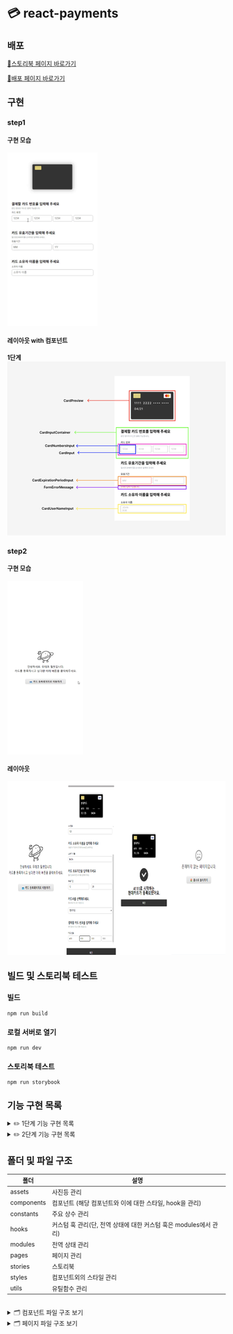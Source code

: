 # 💳 react-payments

## 배포

[🌟스토리북 페이지 바로가기](https://6620c65c99e8a4a3cde004a4-xouuwbafxc.chromatic.com/)

[🌟배포 페이지 바로가기](https://badahertz52.github.io/react-payments/dist/)

## 구현

### step1

#### 구현 모습

<img  src="./readmeImages/step1.gif" height="400px" alt="step1 구현 모습"/>

#### 레이아웃 with 컴포넌트

**1단계**
<img src="./readmeImages/step1_layout.png"  height="400px"  alt="step1 레이아웃">

### step2

#### 구현 모습

<img src="./readmeImages/step2.gif" height="400px" alt="step2 구현 모습"/>

#### 레이아웃

<img  src="./readmeImages/step2_layout.jpg" height="400px" alt="step2 레이아웃"/>

## 빌드 및 스토리북 테스트

### 빌드

```dash
npm run build
```

### 로컬 서버로 열기

```dash
npm run dev
```

### 스토리북 테스트

```dash
npm run storybook
```

## 기능 구현 목록

 <details>
  <summary> ✏️ 1단계 기능 구현 목록</summary>
  <div markdown="1">

### 카드 번호

- [x] 입력란에 카드 번호 입력
- [x] 입력값에 대한 유효성 검사
  - 유효성 검사
    - 16자리 (하나의 input에 4개의 숫자)
    - type: 0-9 정수
- [x] 유효성 검사 fail 시, 오류 메세지 보여줌
- [x] 유효성 검사 통과 시 카드 구별
  - 4로 시작 visa, 51~55로 시작하면 마스터카드, 그 외는 기타
- [x] 카드 상태 업데이트

### 유효기간

- [x] 입력란에 월/연도 번호 입력
- [x] 입력란에 대한 유효성 검사
  - 유효성 검사
    - 월에 대한 입력값: 01-12
    - 연도에 대한 입력값: 정수 2자리
    - 사용 가능한 카드 유효 기간 : 이번달부터 인것만 유효하게
- [x] 유효성 검사 fail 시, 오류 메세지 보여줌
- [x] 유효성 검사 통과 시 카드 상태 업데이트

### 소유자 이름

- [x] 입력란에 이름 입력
- [x] 입력란에 대한 유효성 검사
  - 유효성 검사
    - 영어 소문자/대문자, 공백
    - 최소 1자 최대 100자
- [x] 유효성 검사 fail 시, 오류 메세지 보여줌
- [x] 유효성 통과 시, 소문자는 대문자로 변경 후 카드 상태 업데이트
  </div>
</details>

<details>
  <summary> ✏️ 2단계 기능 구현 목록</summary>
  <div markdown="1">

### 입력 필드

- [x] 카드 정보 필드 동적 구현: 카드 정보 입력 과정에 따라 컴포넌트 순차적으로 보여준다
  - [x] 필드 오픈 후, 이전 단계 필드에 대한 수정이 이루어져도 오픈된 필드 상태를 유지한다.

### 카드 선택

- [x] 카드사 선택 :카드 회사에 따라 카드 색, 정보 변경한다.
- [x] 카드사 select 선택 후, 옵션 선택이 이루어지지 않으면 오류 메세지를 보여준다.

### cvg 번호 입력

- [x] 카드 뒷면 보여준다.
- [x] 3자리 숫자만 입력 가능하다.
- [x] 유효하지 않으면 오류 메세지 보여준다.

### 비밀번호

- [x] 2자리 숫자가 아닐 경우 오류 메세지를 보여준다.

### 폼

- [x] 카드 정보가 유효하면 (submit ) 확인 버튼이 화면에 나타나고 활성화 된다
- [x] 사용자가 카드 정보 수정 시, 오류가 나면 확인 버튼을 감춘다.

### 카드 등록 완료 및 네비게이션

- [x] react-router 사용해 등록 페이지와 등록 완표 페이지를 구성한다.
- [x] 등록 시 카드 등록 완료 페이지로 이동한다.
  - 등록 완표 페이지로 이동하기 전에 등록 페이지의 form을 초기화한다.
- [x] 등록 완표 페이지에는 카드 번호, 카드사 포함된 메세지와 확인 버튼을 보여준다.
- [x] 등록 완료 페이지에서 확인 버튼 클릭 시 다시 등록 페이지로 이동한다.

  - cardInfo는 초기화 된다.

    </div>
  </details>

## 폴더 및 파일 구조

| 폴더       | 설명                                                              |
| ---------- | ----------------------------------------------------------------- |
| assets     | 사진등 관리                                                       |
| components | 컴포넌트 (해당 컴포넌트와 이에 대한 스타일, hook을 관리)          |
| constants  | 주요 상수 관리                                                    |
| hooks      | 커스텀 훅 관리(단, 전역 상태에 대한 커스텀 훅은 modules에서 관리) |
| modules    | 전역 상태 관리                                                    |
| pages      | 페이지 관리                                                       |
| stories    | 스토리북                                                          |
| styles     | 컴포넌트외의 스타일 관리                                          |
| utils      | 유틸함수 관리                                                     |

<br/>
<details>
  <summary> 🗂️ 컴포넌트  파일 구조 보기</summary>
  <div markdown="1">
  
```
📦components
 ┣ 📂CardBackSide
 ┃ ┣ 📜index.tsx
 ┃ ┗ 📜style.module.css
 ┣ 📂CardCompanySelect
 ┃ ┗ 📜index.tsx
 ┣ 📂CardCVCInput
 ┃ ┣ 📜index.tsx
 ┃ ┗ 📜style.module.css
 ┣ 📂CardExpirationPeriodInput
 ┃ ┣ 📜index.tsx
 ┃ ┗ 📜style.module.css
 ┣ 📂CardForm
 ┃ ┣ 📜index.tsx
 ┃ ┗ 📜style.module.css
 ┣ 📂CardFrontside
 ┃ ┣ 📜index.tsx
 ┃ ┗ 📜style.module.css
 ┣ 📂CardInputSection
 ┃ ┣ 📜index.tsx
 ┃ ┗ 📜style.module.css
 ┣ 📂CardNumbersInput
 ┃ ┣ 📜index.tsx
 ┃ ┗ 📜style.module.css
 ┣ 📂CardPasswordInput
 ┃ ┣ 📜index.tsx
 ┃ ┗ 📜style.module.css
 ┣ 📂CardPreview
 ┃ ┣ 📜index.tsx
 ┃ ┗ 📜style.module.css
 ┣ 📂CardUserNameInput
 ┃ ┣ 📜index.tsx
 ┃ ┗ 📜style.module.css
 ┣ 📂ErrorMessage
 ┃ ┣ 📜index.tsx
 ┃ ┗ 📜style.module.css
 ┣ 📂Input
 ┃ ┣ 📜index.tsx
 ┃ ┗ 📜style.module.css
 ┣ 📂Layout
 ┃ ┣ 📜index.tsx
 ┃ ┗ 📜style.module.css
 ┣ 📂Select
 ┃ ┣ 📜index.tsx
 ┃ ┗ 📜style.module.css
 ┗ 📜index.ts
```
  
  </div>
</details>

<details>
  <summary>🗂️ 페이지 파일 구조 보기</summary>
  <div markdown="1">
  
```
📦pages
 ┣ 📂CardEnrollmentConfirmation
 ┃ ┣ 📜index.tsx
 ┃ ┗ 📜style.module.css
 ┣ 📂CardEnrollmentPage
 ┃ ┗ 📜index.tsx
 ┣ 📂Home
 ┃ ┣ 📜index.tsx
 ┃ ┗ 📜style.module.css
 ┗ 📜index.tsx
```
  
  </div>
</details>
